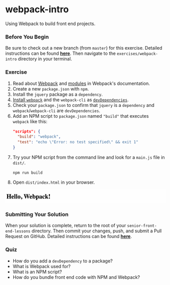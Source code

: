 # webpack-intro

Using Webpack to build front end projects.

### Before You Begin

Be sure to check out a new branch (from `master`) for this exercise. Detailed instructions can be found [**here**](../../guides/before-each-exercise.md). Then navigate to the `exercises/webpack-intro` directory in your terminal.

### Exercise

1. Read about [Webpack](https://webpack.js.org/concepts/why-webpack/) and [modules](https://webpack.js.org/concepts/modules/) in Webpack's documentation.
2. Create a new `package.json` with `npm`.
3. Install the `jquery` package as a `dependency`.
4. [Install `webpack`](https://webpack.js.org/guides/installation/) and the `webpack-cli` as [`devDependencies`](https://docs.npmjs.com/specifying-dependencies-and-devdependencies-in-a-package-json-file).
5. Check your `package.json` to confirm that `jquery` is a `dependency` and `webpack`/`webpack-cli` are `devDependencies`.
6. Add an NPM script to `package.json` named `"build"` that executes `webpack` like this:
    ```json
    "scripts": {
      "build": "webpack",
      "test": "echo \"Error: no test specified\" && exit 1"
    }
    ```
7. Try your NPM script from the command line and look for a `main.js` file in `dist/`.
    ```shell
    npm run build
    ```
8. Open `dist/index.html` in your browser.

![Webpack Intro Solution](webpack-intro-solution.gif)

### Submitting Your Solution

When your solution is complete, return to the root of your `senior-front-end-lessons` directory. Then commit your changes, push, and submit a Pull Request on GitHub. Detailed instructions can be found [**here**](../../guides/after-each-exercise.md).

### Quiz

- How do you add a `devDependency` to a package?
- What is Webpack used for?
- What is an NPM script?
- How do you bundle front end code with NPM and Webpack?

